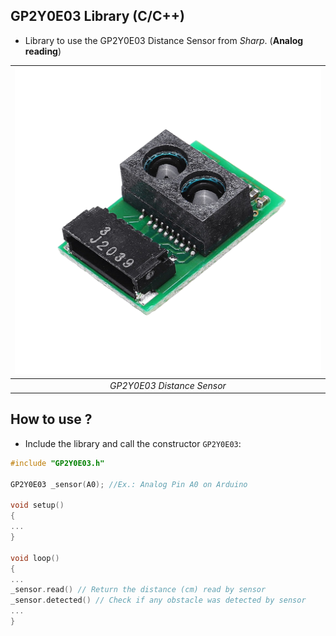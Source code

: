 ## GP2Y0E03 Library (C/C++)
* Library to use the GP2Y0E03 Distance Sensor from *Sharp*. (**Analog reading**)
   
| ![GP2Y0E03](./gp2y0e03.jpg) |
| :-------------------------: |
| *GP2Y0E03 Distance Sensor*  |
   
## How to use ?   
* Include the library and call the constructor `GP2Y0E03`:
```C++
#include "GP2Y0E03.h"
 
GP2Y0E03 _sensor(A0); //Ex.: Analog Pin A0 on Arduino

void setup()
{
...
}
  
void loop()
{
...
_sensor.read() // Return the distance (cm) read by sensor
_sensor.detected() // Check if any obstacle was detected by sensor
...
}
```